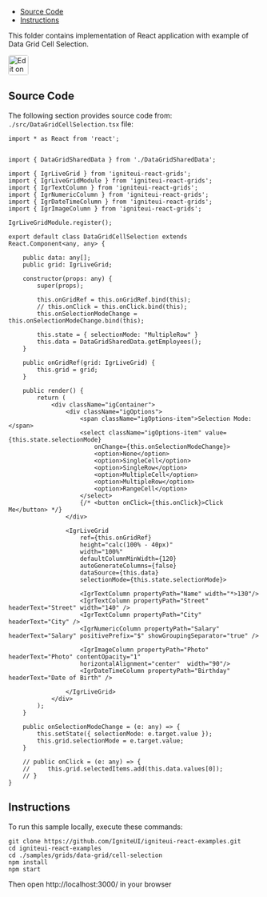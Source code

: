 <!-- NOTE: do not change this file because it will be auto re-generated from template file: -->
<!-- https://github.com/IgniteUI/igniteui-react-examples/tree/master/templates/sample/ReadMe.md -->

<!-- ## Table of Contents -->
<!-- - [Sample Preview](#Sample-Preview) -->
- [Source Code](#Source-Code)
- [Instructions](#Instructions)

This folder contains implementation of React application with example of Data Grid Cell Selection.
<!-- in the Data Grid component -->
<!-- [Data Grid](https://infragistics.com/Reactsite/components/data-grid.html) -->

<html lang="en" xmlns="http://www.w3.org/1999/xhtml">
    <body>
        <a target="_blank" href="https://codesandbox.io/s/github/IgniteUI/igniteui-react-examples/tree/master/samples/grids/data-grid/cell-selection?fontsize=14&hidenavigation=1&theme=dark&view=preview&file=/src/DataGridCellSelection.tsx" rel="noopener noreferrer">
            <img height="40px" style="border-radius: 0.25rem" alt="Edit on CodeSandbox" src="https://static.infragistics.com/xplatform/images/sandbox/code.png"/>
        </a>
        <!-- <a target="_blank"
href="https://codesandbox.io/s/github/IgniteUI/igniteui-react-examples/tree/master/samples/maps/geo-map/binding-csv-points?fontsize=14&hidenavigation=1&theme=dark&view=preview">
            <img alt="Edit Sample" src="https://codesandbox.io/static/img/play-codesandbox.svg"/>
        </a> -->
        <!-- <a target="_blank" style="margin-left: 0.5rem"
href="https://codesandbox.io/embed/github/IgniteUI/igniteui-react-examples/tree/master/samples/grids/data-grid/cell-selection?fontsize=14&hidenavigation=1&theme=dark&view=preview&file=/src/DataGridCellSelection.tsx">
            <img height="40px" style="border-radius: 5px" alt="View on CodeSandbox" src="https://static.infragistics.com/xplatform/images/sandbox/view.png"/>
        </a> -->
        <!-- <a target="_blank"
href="https://codesandbox.io/embed/github/IgniteUI/igniteui-react-examples/tree/master/samples/maps/geo-map/binding-csv-points?fontsize=14&hidenavigation=1&theme=dark&view=preview">
            <img alt="View on CodeSandbox" src="https://static.infragistics.com/xplatform/images/sandbox/view.png"/>
        </a>
https://codesandbox.io/embed/react-treemap-overview-rtb45
https://codesandbox.io/static/img/play-codesandbox.svg
https://codesandbox.io/embed/react-treemap-overview-rtb45?view=browser -->
    </body>
</html>

<!-- ## Sample Preview -->

<!-- <iframe
  src="https://codesandbox.io/embed/github/IgniteUI/igniteui-react-examples/tree/master/samples/grids/data-grid/cell-selection?fontsize=14&hidenavigation=1&theme=dark&view=preview&file=/src/DataGridCellSelection.tsx"
  style="width:100%; height:400px; border:0; border-radius: 4px; overflow:hidden;"
  allow="accelerometer; ambient-light-sensor; camera; encrypted-media; geolocation; gyroscope; hid; microphone; midi; payment; usb; vr"
  sandbox="allow-forms allow-modals allow-popups allow-presentation allow-same-origin allow-scripts"
></iframe> -->

## Source Code

The following section provides source code from:
`./src/DataGridCellSelection.tsx` file:

```tsx
import * as React from 'react';


import { DataGridSharedData } from './DataGridSharedData';

import { IgrLiveGrid } from 'igniteui-react-grids';
import { IgrLiveGridModule } from 'igniteui-react-grids';
import { IgrTextColumn } from 'igniteui-react-grids';
import { IgrNumericColumn } from 'igniteui-react-grids';
import { IgrDateTimeColumn } from 'igniteui-react-grids';
import { IgrImageColumn } from 'igniteui-react-grids';

IgrLiveGridModule.register();

export default class DataGridCellSelection extends React.Component<any, any> {

    public data: any[];
    public grid: IgrLiveGrid;

    constructor(props: any) {
        super(props);

        this.onGridRef = this.onGridRef.bind(this);
        // this.onClick = this.onClick.bind(this);
        this.onSelectionModeChange = this.onSelectionModeChange.bind(this);

        this.state = { selectionMode: "MultipleRow" }
        this.data = DataGridSharedData.getEmployees();
    }

    public onGridRef(grid: IgrLiveGrid) {
        this.grid = grid;
    }

    public render() {
        return (
            <div className="igContainer">
                <div className="igOptions">
                    <span className="igOptions-item">Selection Mode: </span>
                    <select className="igOptions-item" value={this.state.selectionMode}
                        onChange={this.onSelectionModeChange}>
                        <option>None</option>
                        <option>SingleCell</option>
                        <option>SingleRow</option>
                        <option>MultipleCell</option>
                        <option>MultipleRow</option>
                        <option>RangeCell</option>
                    </select>
                    {/* <button onClick={this.onClick}>Click Me</button> */}
                </div>

                <IgrLiveGrid
                    ref={this.onGridRef}
                    height="calc(100% - 40px)"
                    width="100%"
                    defaultColumnMinWidth={120}
                    autoGenerateColumns={false}
                    dataSource={this.data}
                    selectionMode={this.state.selectionMode}>

                    <IgrTextColumn propertyPath="Name" width="*>130"/>
                    <IgrTextColumn propertyPath="Street" headerText="Street" width="140" />
                    <IgrTextColumn propertyPath="City" headerText="City" />
                    <IgrNumericColumn propertyPath="Salary" headerText="Salary" positivePrefix="$" showGroupingSeparator="true" />

                    <IgrImageColumn propertyPath="Photo" headerText="Photo" contentOpacity="1"
                    horizontalAlignment="center"  width="90"/>
                    <IgrDateTimeColumn propertyPath="Birthday" headerText="Date of Birth" />

                </IgrLiveGrid>
            </div>
        );
    }

    public onSelectionModeChange = (e: any) => {
        this.setState({ selectionMode: e.target.value });
        this.grid.selectionMode = e.target.value;
    }

    // public onClick = (e: any) => {
    //     this.grid.selectedItems.add(this.data.values[0]);
    // }
}
```

## Instructions
To run this sample locally, execute these commands:

```
git clone https://github.com/IgniteUI/igniteui-react-examples.git
cd igniteui-react-examples
cd ./samples/grids/data-grid/cell-selection
npm install
npm start

```

Then open http://localhost:3000/ in your browser

